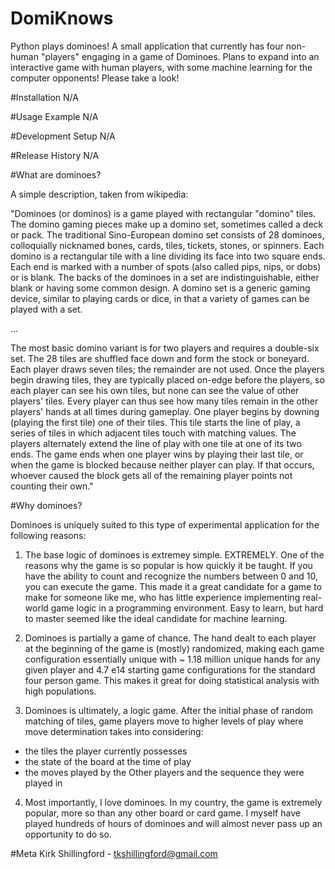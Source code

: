 # DomiKnows
Python plays dominoes! A small application that currently has four non-human "players" engaging in a game of Dominoes. Plans to expand into an interactive game with human players, with some machine learning for the computer opponents! Please take a look!

#Installation
N/A

#Usage Example
N/A

#Development Setup
N/A

#Release History
N/A

#What are dominoes?

A simple description, taken from wikipedia:

"Dominoes (or dominos) is a game played with rectangular "domino" tiles. The domino gaming pieces make up a domino set, sometimes called a deck or pack. The traditional Sino-European domino set consists of 28 dominoes, colloquially nicknamed bones, cards, tiles, tickets, stones, or spinners. Each domino is a rectangular tile with a line dividing its face into two square ends. Each end is marked with a number of spots (also called pips, nips, or dobs) or is blank. The backs of the dominoes in a set are indistinguishable, either blank or having some common design. A domino set is a generic gaming device, similar to playing cards or dice, in that a variety of games can be played with a set.

...

The most basic domino variant is for two players and requires a double-six set. The 28 tiles are shuffled face down and form the stock or boneyard. Each player draws seven tiles; the remainder are not used. Once the players begin drawing tiles, they are typically placed on-edge before the players, so each player can see his own tiles, but none can see the value of other players' tiles. Every player can thus see how many tiles remain in the other players' hands at all times during gameplay. One player begins by downing (playing the first tile) one of their tiles. This tile starts the line of play, a series of tiles in which adjacent tiles touch with matching values. The players alternately extend the line of play with one tile at one of its two ends. The game ends when one player wins by playing their last tile, or when the game is blocked because neither player can play. If that occurs, whoever caused the block gets all of the remaining player points not counting their own."

#Why dominoes?

Dominoes is uniquely suited to this type of experimental application for the following reasons:

1. The base logic of dominoes is extremey simple. EXTREMELY. One of the reasons why the game is so popular is how quickly it be taught. If you have the ability to count and recognize the numbers between 0 and 10, you can execute the game. This made it a great candidate for a game to make for someone like me, who has little experience implementing real-world game logic in a programming environment. Easy to learn, but hard to master seemed like the ideal candidate for machine learning.

2. Dominoes is partially a game of chance. The hand dealt to each player at the beginning of the game is (mostly) randomized, making each game configuration essentially unique with ~ 1.18 million unique hands for any given player and 4.7 e14 starting game configurations for the standard four person game. This makes it great for doing statistical analysis with high populations. 

3. Dominoes is ultimately, a logic game. After the initial phase of random matching of tiles, game players move to higher levels of play where move determination takes into considering:

- the tiles the player currently possesses
- the state of the board at the time of play
- the moves played by the Other players and the sequence they were played in

4. Most importantly, I love dominoes. In my country, the game is extremely popular, more so than any other board or card game. I myself have played hundreds of hours of dominoes and will almost never pass up an opportunity to do so. 

#Meta
Kirk Shillingford - tkshillingford@gmail.com
